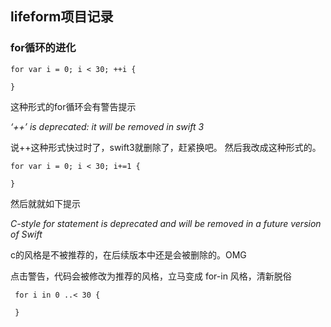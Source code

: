## lifeform项目记录

### for循环的进化

	for var i = 0; i < 30; ++i {
            
    }
    
这种形式的for循环会有警告提示

*‘++’ is deprecated: it will be removed in swift 3*

说++这种形式快过时了，swift3就删除了，赶紧换吧。 然后我改成这种形式的。

	for var i = 0; i < 30; i+=1 {
            
    }

然后就就如下提示

*C-style for statement is deprecated and will be removed in a future version of Swift*

c的风格是不被推荐的，在后续版本中还是会被删除的。OMG

点击警告，代码会被修改为推荐的风格，立马变成 for-in 风格，清新脱俗

	 for i in 0 ..< 30 {

     }